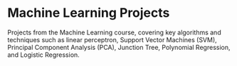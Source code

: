 # Machine Learning Projects
Projects from the Machine Learning course, covering key algorithms and techniques such as linear perceptron, Support Vector Machines (SVM), Principal Component Analysis (PCA), Junction Tree, Polynomial Regression, and Logistic Regression.
